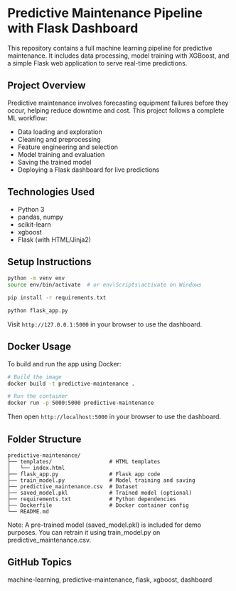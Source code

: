 # Predictive Maintenance Pipeline with Flask Dashboard

This repository contains a full machine learning pipeline for predictive maintenance.
It includes data processing, model training with XGBoost, and a simple Flask web application
to serve real-time predictions.

## Project Overview

Predictive maintenance involves forecasting equipment failures before they occur, helping reduce downtime and cost. This project follows a complete ML workflow:

* Data loading and exploration
* Cleaning and preprocessing
* Feature engineering and selection
* Model training and evaluation
* Saving the trained model
* Deploying a Flask dashboard for live predictions

## Technologies Used

* Python 3
* pandas, numpy
* scikit-learn
* xgboost
* Flask (with HTML/Jinja2)

## Setup Instructions

```bash
python -m venv env
source env/bin/activate  # or env\Scripts\activate on Windows

pip install -r requirements.txt

python flask_app.py
```

Visit `http://127.0.0.1:5000` in your browser to use the dashboard.

## Docker Usage

To build and run the app using Docker:

```bash
# Build the image
docker build -t predictive-maintenance .

# Run the container
docker run -p 5000:5000 predictive-maintenance
```

Then open `http://localhost:5000` in your browser to use the dashboard.

## Folder Structure

```
predictive-maintenance/
├── templates/                  # HTML templates
│   └── index.html
├── flask_app.py                # Flask app code
├── train_model.py              # Model training and saving
├── predictive_maintenance.csv  # Dataset
├── saved_model.pkl             # Trained model (optional)
├── requirements.txt            # Python dependencies
├── Dockerfile                  # Docker container config
└── README.md
```
Note:
A pre-trained model (saved_model.pkl) is included for demo purposes.
You can retrain it using train_model.py on predictive_maintenance.csv.

## GitHub Topics

machine-learning, predictive-maintenance, flask, xgboost, dashboard
